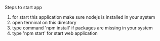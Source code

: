 Steps to start app
1. for start this application make sure nodejs is installed in your system
2. open terminal on this directory
3. type command 'npm install' if packages are missing in your system
4. type 'npm start' for start web application 